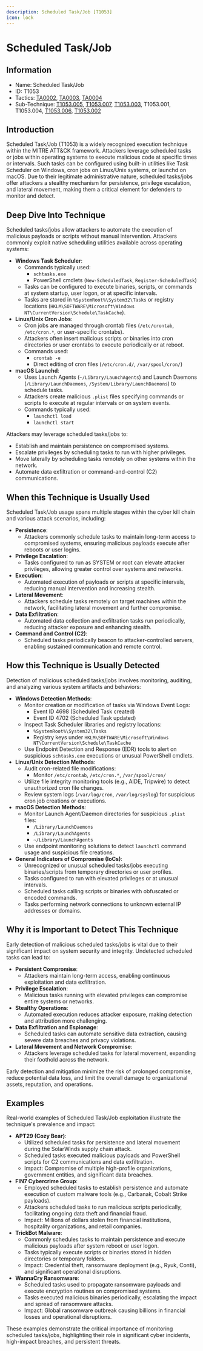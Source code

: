 ```yaml
---
description: Scheduled Task/Job [T1053]
icon: lock
---
```


# Scheduled Task/Job

## Information

- Name: Scheduled Task/Job
- ID: T1053
- Tactics: [TA0002](../TA0002/TA0002.md), [TA0003](../TA0003/TA0003.md), [TA0004](../TA0004/TA0004.md)
- Sub-Technique: [T1053.005](T1053.005.md), [T1053.007](T1053.007.md), [T1053.003](T1053.003.md), T1053.001, T1053.004, [T1053.006](T1053.006.md), [T1053.002](T1053.002.md)

## Introduction

Scheduled Task/Job (T1053) is a widely recognized execution technique within the MITRE ATT\&CK framework. Attackers leverage scheduled tasks or jobs within operating systems to execute malicious code at specific times or intervals. Such tasks can be configured using built-in utilities like Task Scheduler on Windows, cron jobs on Linux/Unix systems, or launchd on macOS. Due to their legitimate administrative nature, scheduled tasks/jobs offer attackers a stealthy mechanism for persistence, privilege escalation, and lateral movement, making them a critical element for defenders to monitor and detect.

## Deep Dive Into Technique

Scheduled tasks/jobs allow attackers to automate the execution of malicious payloads or scripts without manual intervention. Attackers commonly exploit native scheduling utilities available across operating systems:

- **Windows Task Scheduler**:
  - Commands typically used:
    - `schtasks.exe`
    - PowerShell cmdlets (`New-ScheduledTask`, `Register-ScheduledTask`)
  - Tasks can be configured to execute binaries, scripts, or commands at system startup, user logon, or at specific intervals.
  - Tasks are stored in `%SystemRoot%\System32\Tasks` or registry locations (`HKLM\SOFTWARE\Microsoft\Windows NT\CurrentVersion\Schedule\TaskCache`).
- **Linux/Unix Cron Jobs**:
  - Cron jobs are managed through crontab files (`/etc/crontab`, `/etc/cron.*`, or user-specific crontabs).
  - Attackers often insert malicious scripts or binaries into cron directories or user crontabs to execute periodically or at reboot.
  - Commands used:
    - `crontab -e`
    - Direct editing of cron files (`/etc/cron.d/`, `/var/spool/cron/`)
- **macOS Launchd**:
  - Uses Launch Agents (`~/Library/LaunchAgents`) and Launch Daemons (`/Library/LaunchDaemons`, `/System/Library/LaunchDaemons`) to schedule tasks.
  - Attackers create malicious `.plist` files specifying commands or scripts to execute at regular intervals or on system events.
  - Commands typically used:
    - `launchctl load`
    - `launchctl start`

Attackers may leverage scheduled tasks/jobs to:

- Establish and maintain persistence on compromised systems.
- Escalate privileges by scheduling tasks to run with higher privileges.
- Move laterally by scheduling tasks remotely on other systems within the network.
- Automate data exfiltration or command-and-control (C2) communications.

## When this Technique is Usually Used

Scheduled Task/Job usage spans multiple stages within the cyber kill chain and various attack scenarios, including:

- **Persistence**:
  - Attackers commonly schedule tasks to maintain long-term access to compromised systems, ensuring malicious payloads execute after reboots or user logins.
- **Privilege Escalation**:
  - Tasks configured to run as SYSTEM or root can elevate attacker privileges, allowing greater control over systems and networks.
- **Execution**:
  - Automated execution of payloads or scripts at specific intervals, reducing manual intervention and increasing stealth.
- **Lateral Movement**:
  - Attackers schedule tasks remotely on target machines within the network, facilitating lateral movement and further compromise.
- **Data Exfiltration**:
  - Automated data collection and exfiltration tasks run periodically, reducing attacker exposure and enhancing stealth.
- **Command and Control (C2)**:
  - Scheduled tasks periodically beacon to attacker-controlled servers, enabling sustained communication and remote control.

## How this Technique is Usually Detected

Detection of malicious scheduled tasks/jobs involves monitoring, auditing, and analyzing various system artifacts and behaviors:

- **Windows Detection Methods**:
  - Monitor creation or modification of tasks via Windows Event Logs:
    - Event ID 4698 (Scheduled Task created)
    - Event ID 4702 (Scheduled Task updated)
  - Inspect Task Scheduler libraries and registry locations:
    - `%SystemRoot%\System32\Tasks`
    - Registry keys under `HKLM\SOFTWARE\Microsoft\Windows NT\CurrentVersion\Schedule\TaskCache`
  - Use Endpoint Detection and Response (EDR) tools to alert on suspicious `schtasks.exe` executions or unusual PowerShell cmdlets.
- **Linux/Unix Detection Methods**:
  - Audit cron-related file modifications:
    - Monitor `/etc/crontab`, `/etc/cron.*`, `/var/spool/cron/`
  - Utilize file integrity monitoring tools (e.g., AIDE, Tripwire) to detect unauthorized cron file changes.
  - Review system logs (`/var/log/cron`, `/var/log/syslog`) for suspicious cron job creations or executions.
- **macOS Detection Methods**:
  - Monitor Launch Agent/Daemon directories for suspicious `.plist` files:
    - `/Library/LaunchDaemons`
    - `/Library/LaunchAgents`
    - `~/Library/LaunchAgents`
  - Use endpoint monitoring solutions to detect `launchctl` command usage and suspicious file creations.
- **General Indicators of Compromise (IoCs)**:
  - Unrecognized or unusual scheduled tasks/jobs executing binaries/scripts from temporary directories or user profiles.
  - Tasks configured to run with elevated privileges or at unusual intervals.
  - Scheduled tasks calling scripts or binaries with obfuscated or encoded commands.
  - Tasks performing network connections to unknown external IP addresses or domains.

## Why it is Important to Detect This Technique

Early detection of malicious scheduled tasks/jobs is vital due to their significant impact on system security and integrity. Undetected scheduled tasks can lead to:

- **Persistent Compromise**:
  - Attackers maintain long-term access, enabling continuous exploitation and data exfiltration.
- **Privilege Escalation**:
  - Malicious tasks running with elevated privileges can compromise entire systems or networks.
- **Stealthy Operations**:
  - Automated execution reduces attacker exposure, making detection and attribution more challenging.
- **Data Exfiltration and Espionage**:
  - Scheduled tasks can automate sensitive data extraction, causing severe data breaches and privacy violations.
- **Lateral Movement and Network Compromise**:
  - Attackers leverage scheduled tasks for lateral movement, expanding their foothold across the network.

Early detection and mitigation minimize the risk of prolonged compromise, reduce potential data loss, and limit the overall damage to organizational assets, reputation, and operations.

## Examples

Real-world examples of Scheduled Task/Job exploitation illustrate the technique's prevalence and impact:

- **APT29 (Cozy Bear)**:
  - Utilized scheduled tasks for persistence and lateral movement during the SolarWinds supply chain attack.
  - Scheduled tasks executed malicious payloads and PowerShell scripts for C2 communications and data exfiltration.
  - Impact: Compromise of multiple high-profile organizations, government entities, and significant data breaches.
- **FIN7 Cybercrime Group**:
  - Employed scheduled tasks to establish persistence and automate execution of custom malware tools (e.g., Carbanak, Cobalt Strike payloads).
  - Attackers scheduled tasks to run malicious scripts periodically, facilitating ongoing data theft and financial fraud.
  - Impact: Millions of dollars stolen from financial institutions, hospitality organizations, and retail companies.
- **TrickBot Malware**:
  - Commonly schedules tasks to maintain persistence and execute malicious payloads after system reboot or user logon.
  - Tasks typically execute scripts or binaries stored in hidden directories or temporary folders.
  - Impact: Credential theft, ransomware deployment (e.g., Ryuk, Conti), and significant operational disruptions.
- **WannaCry Ransomware**:
  - Scheduled tasks used to propagate ransomware payloads and execute encryption routines on compromised systems.
  - Tasks executed malicious binaries periodically, escalating the impact and spread of ransomware attacks.
  - Impact: Global ransomware outbreak causing billions in financial losses and operational disruptions.

These examples demonstrate the critical importance of monitoring scheduled tasks/jobs, highlighting their role in significant cyber incidents, high-impact breaches, and persistent threats.
